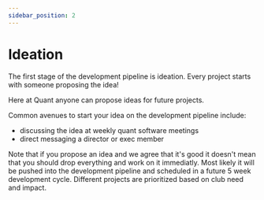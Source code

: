 ```yaml
---
sidebar_position: 2
---
```


# Ideation

The first stage of the development pipeline is ideation. Every project starts with someone proposing the idea! 

Here at Quant anyone can propose ideas for future projects. 

Common avenues to start your idea on the development pipeline include:
- discussing the idea at weekly quant software meetings
- direct messaging a director or exec member 

Note that if you propose an idea and we agree that it's good it doesn't mean that you should drop everything and work on it immediatly. Most likely it will be pushed into the development pipeline and scheduled in a future 5 week development cycle. Different projects are prioritized based on club need and impact.
